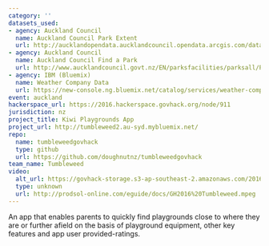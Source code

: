 ```yaml
---
category: ''
datasets_used:
- agency: Auckland Council
  name: Auckland Council Park Extent
  url: http://aucklandopendata.aucklandcouncil.opendata.arcgis.com/datasets/b73e1d6e2fae4515b517db8c975f85c7_0
- agency: Auckland Council
  name: Auckland Council Find a Park
  url: http://www.aucklandcouncil.govt.nz/EN/parksfacilities/parksall/Pages/home2.aspx
- agency: IBM (Bluemix)
  name: Weather Company Data
  url: https://new-console.ng.bluemix.net/catalog/services/weather-company-data-for-ibm-bluemix/
event: auckland
hackerspace_url: https://2016.hackerspace.govhack.org/node/911
jurisdiction: nz
project_title: Kiwi Playgrounds App
project_url: http://tumbleweed2.au-syd.mybluemix.net/
repo:
  name: tumbleweedgovhack
  type: github
  url: https://github.com/doughnutnz/tumbleweedgovhack
team_name: Tumbleweed
video:
  alt_url: https://govhack-storage.s3-ap-southeast-2.amazonaws.com/2016/GH2016%20Tumbleweed.mpeg
  type: unknown
  url: http://prodsol-online.com/eguide/docs/GH2016%20Tumbleweed.mpeg
---
```


An app that enables parents to quickly find playgrounds close to where they are or further afield on the basis of playground equipment, other key features and app user provided-ratings.